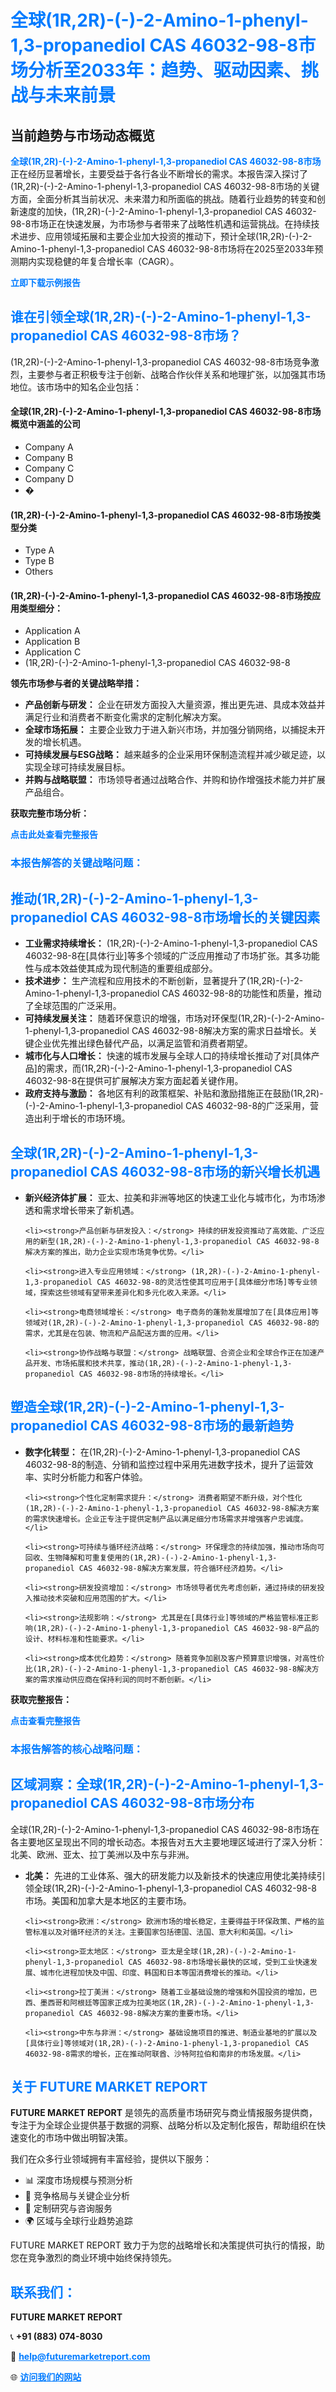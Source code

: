 <h1 style="color: #007BFF;">全球(1R,2R)-(-)-2-Amino-1-phenyl-1,3-propanediol CAS 46032-98-8市场分析至2033年：趋势、驱动因素、挑战与未来前景</h1>

<section id="overview">
<h2>当前趋势与市场动态概览</h2>
<p><a href="https://www.futuremarketreport.com/zh-CN/industry-report/1r2r-2-amino-1-phenyl-13-propanediol-cas-46032-98-8-market" style="color: #007BFF; text-decoration: none;"><strong>全球(1R,2R)-(-)-2-Amino-1-phenyl-1,3-propanediol CAS 46032-98-8市场</strong></a>正在经历显著增长，主要受益于各行各业不断增长的需求。本报告深入探讨了(1R,2R)-(-)-2-Amino-1-phenyl-1,3-propanediol CAS 46032-98-8市场的关键方面，全面分析其当前状况、未来潜力和所面临的挑战。随着行业趋势的转变和创新速度的加快，(1R,2R)-(-)-2-Amino-1-phenyl-1,3-propanediol CAS 46032-98-8市场正在快速发展，为市场参与者带来了战略性机遇和运营挑战。在持续技术进步、应用领域拓展和主要企业加大投资的推动下，预计全球(1R,2R)-(-)-2-Amino-1-phenyl-1,3-propanediol CAS 46032-98-8市场将在2025至2033年预测期内实现稳健的年复合增长率（CAGR）。</p>
</section>

<section id="overview">
<p><a href="https://www.futuremarketreport.com/zh-CN/request-sample/reportId=111088" style="color: #007BFF; text-decoration: none;"><strong>立即下载示例报告</strong></a></p>
</section>

<section id="key-players">
<h2 style="color: #007BFF;">谁在引领全球(1R,2R)-(-)-2-Amino-1-phenyl-1,3-propanediol CAS 46032-98-8市场？</h2>
<p>(1R,2R)-(-)-2-Amino-1-phenyl-1,3-propanediol CAS 46032-98-8市场竞争激烈，主要参与者正积极专注于创新、战略合作伙伴关系和地理扩张，以加强其市场地位。该市场中的知名企业包括：</p>
<h4>全球(1R,2R)-(-)-2-Amino-1-phenyl-1,3-propanediol CAS 46032-98-8市场概览中涵盖的公司</h4>
<ul><li>Company A</li><li>Company B</li><li>Company C</li><li>Company D</li><li>�</li></ul>
<h4>(1R,2R)-(-)-2-Amino-1-phenyl-1,3-propanediol CAS 46032-98-8市场按类型分类</h4>
<ul><li>Type A</li><li>Type B</li><li>Others</li></ul>

<h4>(1R,2R)-(-)-2-Amino-1-phenyl-1,3-propanediol CAS 46032-98-8市场按应用类型细分：</h4>
<ul><li>Application A</li><li>Application B</li><li>Application C</li><li>(1R,2R)-(-)-2-Amino-1-phenyl-1,3-propanediol CAS 46032-98-8</li></ul>
<p><strong>领先市场参与者的关键战略举措：</strong></p> 
<ul> 
<li><strong>产品创新与研发：</strong> 企业在研发方面投入大量资源，推出更先进、具成本效益并满足行业和消费者不断变化需求的定制化解决方案。</li> 
<li><strong>全球市场拓展：</strong> 主要企业致力于进入新兴市场，并加强分销网络，以捕捉未开发的增长机遇。</li> 
<li><strong>可持续发展与ESG战略：</strong> 越来越多的企业采用环保制造流程并减少碳足迹，以实现全球可持续发展目标。</li> 
<li><strong>并购与战略联盟：</strong> 市场领导者通过战略合作、并购和协作增强技术能力并扩展产品组合。</li> 
</ul>
</section>

<section>
<p><strong>获取完整市场分析：</strong></p> 
<a href="https://www.futuremarketreport.com/zh-CN/industry-report/1r2r-2-amino-1-phenyl-13-propanediol-cas-46032-98-8-market" style="color: #007BFF; text-decoration: none;"><strong>点击此处查看完整报告</strong></a> 
<h3 style="color: #007BFF;">本报告解答的关键战略问题：</h3>
</section>

<section id="driving-factors">
  <h2 style="color: #007BFF;">推动(1R,2R)-(-)-2-Amino-1-phenyl-1,3-propanediol CAS 46032-98-8市场增长的关键因素</h2>
  <ul>
    <li><strong>工业需求持续增长：</strong> (1R,2R)-(-)-2-Amino-1-phenyl-1,3-propanediol CAS 46032-98-8在[具体行业]等多个领域的广泛应用推动了市场扩张。其多功能性与成本效益使其成为现代制造的重要组成部分。</li>
    <li><strong>技术进步：</strong> 生产流程和应用技术的不断创新，显著提升了(1R,2R)-(-)-2-Amino-1-phenyl-1,3-propanediol CAS 46032-98-8的功能性和质量，推动了全球范围的广泛采用。</li>
    <li><strong>可持续发展关注：</strong> 随着环保意识的增强，市场对环保型(1R,2R)-(-)-2-Amino-1-phenyl-1,3-propanediol CAS 46032-98-8解决方案的需求日益增长。关键企业优先推出绿色替代产品，以满足监管和消费者期望。</li>
    <li><strong>城市化与人口增长：</strong> 快速的城市发展与全球人口的持续增长推动了对[具体产品]的需求，而(1R,2R)-(-)-2-Amino-1-phenyl-1,3-propanediol CAS 46032-98-8在提供可扩展解决方案方面起着关键作用。</li>
    <li><strong>政府支持与激励：</strong> 各地区有利的政策框架、补贴和激励措施正在鼓励(1R,2R)-(-)-2-Amino-1-phenyl-1,3-propanediol CAS 46032-98-8的广泛采用，营造出利于增长的市场环境。</li>
  </ul>
</section>

<section id="growth-opportunities">
  <h2 style="color: #007BFF;">全球(1R,2R)-(-)-2-Amino-1-phenyl-1,3-propanediol CAS 46032-98-8市场的新兴增长机遇</h2>
  <ul>
    <li><strong>新兴经济体扩展：</strong> 亚太、拉美和非洲等地区的快速工业化与城市化，为市场渗透和需求增长带来了新机遇。</li>
    
    <li><strong>产品创新与研发投入：</strong> 持续的研发投资推动了高效能、广泛应用的新型(1R,2R)-(-)-2-Amino-1-phenyl-1,3-propanediol CAS 46032-98-8解决方案的推出，助力企业实现市场竞争优势。</li>
    
    <li><strong>进入专业应用领域：</strong> (1R,2R)-(-)-2-Amino-1-phenyl-1,3-propanediol CAS 46032-98-8的灵活性使其可应用于[具体细分市场]等专业领域，探索这些领域有望带来差异化和多元化收入来源。</li>
    
    <li><strong>电商领域增长：</strong> 电子商务的蓬勃发展增加了在[具体应用]等领域对(1R,2R)-(-)-2-Amino-1-phenyl-1,3-propanediol CAS 46032-98-8的需求，尤其是在包装、物流和产品配送方面的应用。</li>
    
    <li><strong>协作战略与联盟：</strong> 战略联盟、合资企业和全球合作正在加速产品开发、市场拓展和技术共享，推动(1R,2R)-(-)-2-Amino-1-phenyl-1,3-propanediol CAS 46032-98-8市场的持续增长。</li>
  </ul>
</section>

<section id="trending-factors">
  <h2 style="color: #007BFF;">塑造全球(1R,2R)-(-)-2-Amino-1-phenyl-1,3-propanediol CAS 46032-98-8市场的最新趋势</h2>
  <ul>
    <li><strong>数字化转型：</strong> 在(1R,2R)-(-)-2-Amino-1-phenyl-1,3-propanediol CAS 46032-98-8的制造、分销和监控过程中采用先进数字技术，提升了运营效率、实时分析能力和客户体验。</li>
    
    <li><strong>个性化定制需求提升：</strong> 消费者期望不断升级，对个性化(1R,2R)-(-)-2-Amino-1-phenyl-1,3-propanediol CAS 46032-98-8解决方案的需求快速增长。企业正专注于提供定制产品以满足细分市场需求并增强客户忠诚度。</li>
    
    <li><strong>可持续与循环经济战略：</strong> 环保理念的持续加强，推动市场向可回收、生物降解和可重复使用的(1R,2R)-(-)-2-Amino-1-phenyl-1,3-propanediol CAS 46032-98-8解决方案发展，符合循环经济趋势。</li>
    
    <li><strong>研发投资增加：</strong> 市场领导者优先考虑创新，通过持续的研发投入推动技术突破和应用范围的扩大。</li>
    
    <li><strong>法规影响：</strong> 尤其是在[具体行业]等领域的严格监管标准正影响(1R,2R)-(-)-2-Amino-1-phenyl-1,3-propanediol CAS 46032-98-8产品的设计、材料标准和性能要求。</li>
    
    <li><strong>成本优化趋势：</strong> 随着竞争加剧及客户预算意识增强，对高性价比(1R,2R)-(-)-2-Amino-1-phenyl-1,3-propanediol CAS 46032-98-8解决方案的需求推动供应商在保持利润的同时不断创新。</li>
  </ul>
</section>

<section>
  <p><strong>获取完整报告：</strong></p>
  <a href="https://www.futuremarketreport.com/zh-CN/industry-report/1r2r-2-amino-1-phenyl-13-propanediol-cas-46032-98-8-market" style="color: #007BFF; text-decoration: none;"><strong>点击查看完整报告</strong></a>

  <h3 style="color: #007BFF;">本报告解答的核心战略问题：</h3>
</section>

<section id="regional-analysis">
  <h2 style="color: #007BFF;">区域洞察：全球(1R,2R)-(-)-2-Amino-1-phenyl-1,3-propanediol CAS 46032-98-8市场分布</h2>
  <p>全球(1R,2R)-(-)-2-Amino-1-phenyl-1,3-propanediol CAS 46032-98-8市场在各主要地区呈现出不同的增长动态。本报告对五大主要地理区域进行了深入分析：北美、欧洲、亚太、拉丁美洲以及中东与非洲。</p>
  <ul>
    <li><strong>北美：</strong> 先进的工业体系、强大的研发能力以及新技术的快速应用使北美持续引领全球(1R,2R)-(-)-2-Amino-1-phenyl-1,3-propanediol CAS 46032-98-8市场。美国和加拿大是本地区的主要市场。</li>

    <li><strong>欧洲：</strong> 欧洲市场的增长稳定，主要得益于环保政策、严格的监管标准以及对循环经济的关注。主要国家包括德国、法国、意大利和英国。</li>

    <li><strong>亚太地区：</strong> 亚太是全球(1R,2R)-(-)-2-Amino-1-phenyl-1,3-propanediol CAS 46032-98-8市场增长最快的区域，受到工业快速发展、城市化进程加快及中国、印度、韩国和日本等国消费增长的推动。</li>

    <li><strong>拉丁美洲：</strong> 随着工业基础设施的增强和外国投资的增加，巴西、墨西哥和阿根廷等国家正成为拉美地区(1R,2R)-(-)-2-Amino-1-phenyl-1,3-propanediol CAS 46032-98-8解决方案的重要市场。</li>

    <li><strong>中东与非洲：</strong> 基础设施项目的推进、制造业基地的扩展以及[具体行业]等领域对(1R,2R)-(-)-2-Amino-1-phenyl-1,3-propanediol CAS 46032-98-8需求的增长，正在推动阿联酋、沙特阿拉伯和南非的市场发展。</li>
  </ul>
</section>

<footer>
<h2 style="color: #007BFF;">关于 FUTURE MARKET REPORT</h2>
<p><strong>FUTURE MARKET REPORT</strong> 是领先的高质量市场研究与商业情报服务提供商，专注于为全球企业提供基于数据的洞察、战略分析以及定制化报告，帮助组织在快速变化的市场中做出明智决策。</p>

<p>我们在众多行业领域拥有丰富经验，提供以下服务：</p>
<ul>
  <li>📊 深度市场规模与预测分析</li>
  <li>📌 竞争格局与关键企业分析</li>
  <li>🧩 定制研究与咨询服务</li>
  <li>🌍 区域与全球行业趋势追踪</li>
</ul>

<p>FUTURE MARKET REPORT 致力于为您的战略增长和决策提供可执行的情报，助您在竞争激烈的商业环境中始终保持领先。</p>

<h2 style="color: #007BFF;">联系我们：</h2>
<p><strong>FUTURE MARKET REPORT</strong></p>
<p>📞 <strong>+91 (883) 074-8030</strong></p>
<p>📧 <strong><a href="mailto:help@futuremarketreport.com" style="color: #007BFF;">help@futuremarketreport.com</a></strong></p>
<p>🌐 <strong><a href="https://www.futuremarketreport.com/" style="color: #007BFF;">访问我们的网站</a></strong></p>
</footer>